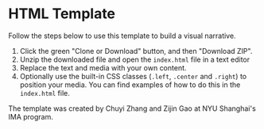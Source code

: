 # HTML Template

Follow the steps below to use this template to build a visual narrative.

1.  Click the green "Clone or Download" button, and then "Download ZIP".
1.  Unzip the downloaded file and open the `index.html` file in a text editor
1.  Replace the text and media with your own content.
1.  Optionally use the built-in CSS classes (`.left`, `.center` and `.right`) to position your media. You can find examples of how to do this in the `index.html` file.

The template was created by Chuyi Zhang and Zijin Gao at NYU Shanghai's IMA program.
